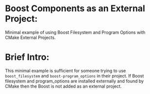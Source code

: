 # Boost Components as an External Project:
Minimal example of using Boost Filesystem and Program Options with CMake External Projects.

# Brief Intro:
This minimal example is sufficient for someone trying to use `boost_filesystem` and `boost-program_options` in their project. If Boost filesystem and program_options are installed externally and found by CMake then the Boost is not added as an external project.
